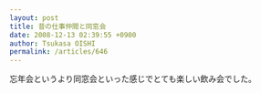 ```yaml
---
layout: post
title: 昔の仕事仲間と同窓会
date: 2008-12-13 02:39:55 +0900
author: Tsukasa OISHI
permalink: /articles/646
---
```


忘年会というより同窓会といった感じでとても楽しい飲み会でした。

